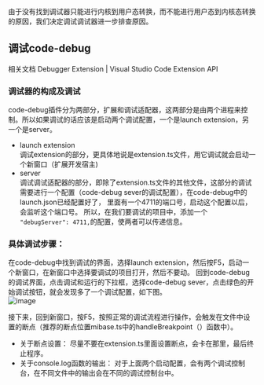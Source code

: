 由于没有找到调试器只能进行内核到用户态转换，而不能进行用户态到内核态转换的原因，我们决定调试调试器进一步排查原因。
## 调试code-debug
相关文档
Debugger Extension | Visual Studio Code Extension API
### 调试器的构成及调试
code-debug插件分为两部分，扩展和调试适配器，这两部分是由两个进程来控制。所以如果调试的话应该是启动两个调试配置，一个是launch extension，另一个是server。
+ launch extension    
调试extension的部分，更具体地说是extension.ts文件，用它调试就会启动一个新窗口（扩展开发宿主)
+ server    
调试调试适配器的部分，即除了extension.ts文件的其他文件，这部分的调试需要进行一个配置（code-debug sever的调试配置），在code-debug中的launch.json已经配置好了，
里面有一个4711的端口号，启动这个配置以后，会监听这个端口号。
所以，在我们要调试的项目中，添加一个``` "debugServer": 4711,```的配置，使两者可以传递信息。
  
### 具体调试步骤：
在code-debug中找到调试的界面，选择launch extension，然后按F5，启动一个新窗口，在新窗口中选择要调试的项目打开，然后不要动。
回到code-debug的调试界面，点击调试和运行的下拉框，选择code-debug sever，点击绿色的开始调试按钮，就会发现多了一个调试配置，如下图。     
![image](https://github.com/user-attachments/assets/5cfd22bc-75bc-44ce-a4d9-b4591ab73287)


接下来，回到新窗口，按F5，按照正常的调试流程进行操作，会触发在文件中设置的断点（推荐的断点位置mibase.ts中的handleBreakpoint（）函数中）。

+ 关于断点设置：    尽量不要在extension.ts里面设置断点，会卡在那里，最后终止程序。
+ 关于console.log函数的输出：    对于上面两个启动配置，会有两个调试控制台，在不同文件中的输出会在不同的调试控制台中。
